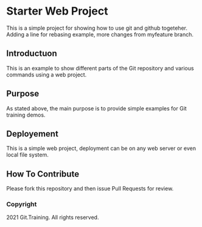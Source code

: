 # Starter Web Project

This is a simple project for
showing how to use git and github togeteher. Adding a line for rebasing example,
more changes from myfeature branch.

## Introductuon

This is an example to show different parts
of the Git repository and various commands
using a web project.

## Purpose

As stated above, the main purpose is to
provide simple examples for Git training
demos.

## Deployement

This is a simple web project, deployment
can be on any web server or even local
file system.

## How To Contribute

Please fork this repository and then issue Pull Requests for
review.

### Copyright

2021 Git.Training. All rights reserved.
